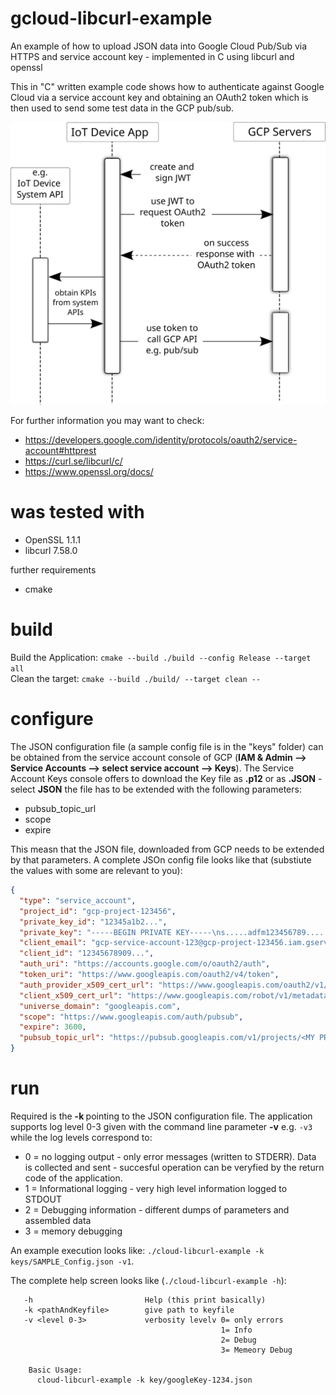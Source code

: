 # gcloud-libcurl-example
An example of how to upload JSON data into Google Cloud Pub/Sub via HTTPS and service account key - implemented in C using libcurl and openssl

This in "C" written example code shows how to authenticate against Google Cloud via a service account key and obtaining an OAuth2 token which is then used to send some test data in the GCP pub/sub.

![GCP authentication and communication flow](doc/GCP-Communication-Flow.svg)

For further information you may want to check:
* https://developers.google.com/identity/protocols/oauth2/service-account#httprest
* https://curl.se/libcurl/c/
* https://www.openssl.org/docs/

# was tested with

* OpenSSL 1.1.1
* libcurl 7.58.0

further requirements

* cmake

# build
Build the Application: ```cmake --build ./build --config Release --target all```  
Clean the target: ```cmake --build ./build/ --target clean --```  

# configure
The JSON configuration file (a sample config file is in the "keys" folder) can be obtained from the service account console of GCP (**IAM & Admin --> Service Accounts  --> select service account --> Keys**).
The Service Account Keys console offers to download the Key file as **.p12** or as **.JSON** - select **JSON** the file has to be extended with the following parameters:

* pubsub_topic_url
* scope
* expire

This measn that the JSON file, downloaded from GCP needs to be extended by that parameters. A complete JSOn config file looks like that (substiute the values with some are relevant to you):

```json
{
  "type": "service_account",
  "project_id": "gcp-project-123456",
  "private_key_id": "12345a1b2...",
  "private_key": "-----BEGIN PRIVATE KEY-----\ns.....adfm123456789......\n-----END PRIVATE KEY-----\n",
  "client_email": "gcp-service-account-123@gcp-project-123456.iam.gserviceaccount.com",
  "client_id": "12345678909...",
  "auth_uri": "https://accounts.google.com/o/oauth2/auth",
  "token_uri": "https://www.googleapis.com/oauth2/v4/token",
  "auth_provider_x509_cert_url": "https://www.googleapis.com/oauth2/v1/certs",
  "client_x509_cert_url": "https://www.googleapis.com/robot/v1/metadata/x509/gcp-service-account-123%40gcp-project-123456.iam.gserviceaccount.com",
  "universe_domain": "googleapis.com",
  "scope": "https://www.googleapis.com/auth/pubsub",
  "expire": 3600,
  "pubsub_topic_url": "https://pubsub.googleapis.com/v1/projects/<MY PROJECT>/topics/<MY TOPIC>:publish"
}

```


# run
Required is the **-k <config file including absolute or relative path>**  pointing to the JSON configuration file.
The application supports log level 0-3 given with the command line parameter **-v** e.g. ```-v3``` while the log levels correspond to:
* 0 = no logging output - only error messages (written to STDERR). Data is collected and sent - succesful operation can be veryfied by the return code of the application.
* 1 = Informational logging - very high level information logged to STDOUT
* 2 = Debugging information - different dumps of parameters and assembled data
* 3 = memory debugging

An example execution looks like: ```./cloud-libcurl-example -k keys/SAMPLE_Config.json -v1```.

The complete help screen looks like (```./cloud-libcurl-example -h```):
```
   -h                         Help (this print basically)
   -k <pathAndKeyfile>        give path to keyfile
   -v <level 0-3>             verbosity levelv 0= only errors
                                               1= Info       
                                               2= Debug      
                                               3= Memeory Debug
   
    Basic Usage:
      cloud-libcurl-example -k key/googleKey-1234.json
```

